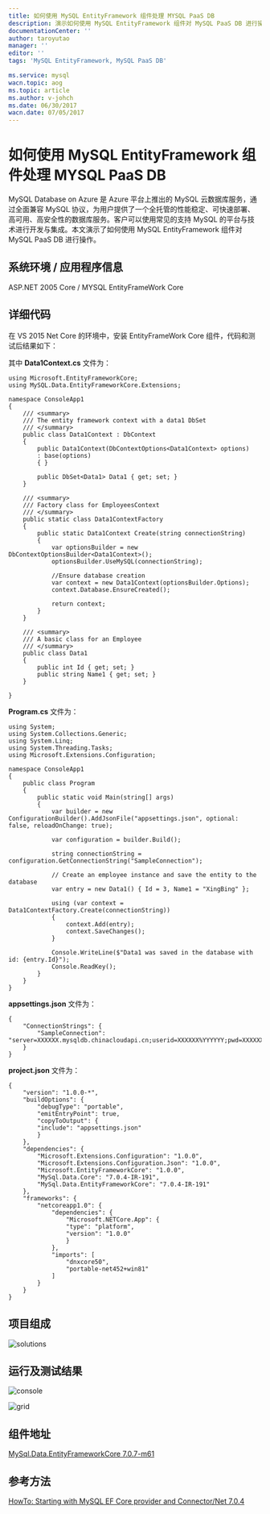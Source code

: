 ```yaml
---
title: 如何使用 MySQL EntityFramework 组件处理 MYSQL PaaS DB
description: 演示如何使用 MySQL EntityFramework 组件对 MySQL PaaS DB 进行操作
documentationCenter: ''
author: taroyutao
manager: ''
editor: ''
tags: 'MySQL EntityFramework, MySQL PaaS DB'

ms.service: mysql
wacn.topic: aog
ms.topic: article
ms.author: v-johch
ms.date: 06/30/2017
wacn.date: 07/05/2017
---
```


# 如何使用 MySQL EntityFramework 组件处理 MYSQL PaaS DB

MySQL Database on Azure 是 Azure 平台上推出的 MySQL 云数据库服务，通过全面兼容 MySQL 协议，为用户提供了一个全托管的性能稳定、可快速部署、高可用、高安全性的数据库服务。客户可以使用常见的支持 MySQL 的平台与技术进行开发与集成。本文演示了如何使用 MySQL EntityFramework 组件对 MySQL PaaS DB 进行操作。

## 系统环境 / 应用程序信息

ASP.NET 2005 Core / MYSQL EntityFrameWork Core

## 详细代码

在 VS 2015 Net Core 的环境中，安装 EntityFrameWork Core 组件，代码和测试后结果如下：
 
其中 **Data1Context.cs** 文件为：

    using Microsoft.EntityFrameworkCore;
    using MySQL.Data.EntityFrameworkCore.Extensions;
    
    namespace ConsoleApp1
    {
        /// <summary>
        /// The entity framework context with a data1 DbSet
        /// </summary>
        public class Data1Context : DbContext
        {
            public Data1Context(DbContextOptions<Data1Context> options)
            : base(options)
            { }
    
            public DbSet<Data1> Data1 { get; set; }
        }
    
        /// <summary>
        /// Factory class for EmployeesContext
        /// </summary>
        public static class Data1ContextFactory
        {
            public static Data1Context Create(string connectionString)
            {
                var optionsBuilder = new DbContextOptionsBuilder<Data1Context>();
                optionsBuilder.UseMySQL(connectionString);
    
                //Ensure database creation
                var context = new Data1Context(optionsBuilder.Options);
                context.Database.EnsureCreated();
    
                return context;
            }
        }
    
        /// <summary>
        /// A basic class for an Employee
        /// </summary>
        public class Data1
        {
            public int Id { get; set; }
            public string Name1 { get; set; }
        }
    
    }

**Program.cs** 文件为：

    using System;
    using System.Collections.Generic;
    using System.Linq;
    using System.Threading.Tasks;
    using Microsoft.Extensions.Configuration;
    
    namespace ConsoleApp1
    {
        public class Program
        {
            public static void Main(string[] args)
            {
                var builder = new ConfigurationBuilder().AddJsonFile("appsettings.json", optional: false, reloadOnChange: true);
    
                var configuration = builder.Build();
    
                string connectionString = configuration.GetConnectionString("SampleConnection");
    
                // Create an employee instance and save the entity to the database
                var entry = new Data1() { Id = 3, Name1 = "XingBing" };
    
                using (var context = Data1ContextFactory.Create(connectionString))
                {
                    context.Add(entry);
                    context.SaveChanges();
                }
    
                Console.WriteLine($"Data1 was saved in the database with id: {entry.Id}");
                Console.ReadKey();
            }
        }
    }
    
**appsettings.json** 文件为：

    {
        "ConnectionStrings": {
            "SampleConnection": "server=XXXXXX.mysqldb.chinacloudapi.cn;userid=XXXXXX%YYYYYY;pwd=XXXXXXXXX;port=3306;database=xyudb;sslmode=none;"
        }
    }
    
**project.json** 文件为：

    {
        "version": "1.0.0-*",
        "buildOptions": {
            "debugType": "portable",
            "emitEntryPoint": true,
            "copyToOutput": {
            "include": "appsettings.json"
            }
        },
        "dependencies": {
            "Microsoft.Extensions.Configuration": "1.0.0",
            "Microsoft.Extensions.Configuration.Json": "1.0.0",
            "Microsoft.EntityFrameworkCore": "1.0.0",
            "MySql.Data.Core": "7.0.4-IR-191",
            "MySql.Data.EntityFrameworkCore": "7.0.4-IR-191"
        },
        "frameworks": {
            "netcoreapp1.0": {
                "dependencies": {
                    "Microsoft.NETCore.App": {
                    "type": "platform",
                    "version": "1.0.0"
                    }
                },
                "imports": [
                    "dnxcore50",
                    "portable-net452+win81"
                ]
            }
        }
    }

## 项目组成

![solutions](./media/aog-mysql-howto-use-mysql-entity-framework-component/solutions.jpg)

## 运行及测试结果

![console](./media/aog-mysql-howto-use-mysql-entity-framework-component/console.jpg)

![grid](./media/aog-mysql-howto-use-mysql-entity-framework-component/grid.jpg)

## 组件地址

[MySql.Data.EntityFrameworkCore 7.0.7-m61](https://www.nuget.org/packages/MySql.Data.EntityFrameworkCore)

## 参考方法

[HowTo: Starting with MySQL EF Core provider and Connector/Net 7.0.4](http://insidemysql.com/howto-starting-with-mysql-ef-core-provider-and-connectornet-7-0-4/)
